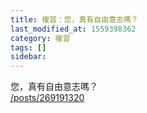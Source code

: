 ```yaml
---
title: 複習：您，真有自由意志嗎？
last_modified_at: 1559398362
category: 複習
tags: []
sidebar: 
---
```


<p>您，真有自由意志嗎？<br/>
<a href="/posts/269191320" target="_blank">/posts/269191320</a></p>
<p> </p>
